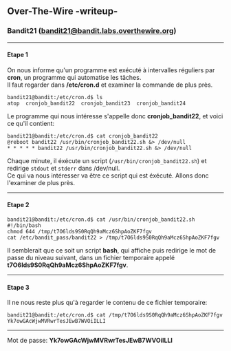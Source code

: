 ## Over-The-Wire -writeup-
### Bandit21 (bandit21@bandit.labs.overthewire.org)

---
#### Etape 1

On nous informe qu'un programme est exécuté à intervalles réguliers par **cron**, un programme qui automatise les tâches.  
Il faut regarder dans **/etc/cron.d** et examiner la commande de plus près.

```console
bandit21@bandit:/etc/cron.d$ ls
atop  cronjob_bandit22  cronjob_bandit23  cronjob_bandit24
```

Le programme qui nous intéresse s'appelle donc **cronjob_bandit22**, et voici ce qu'il contient:

```console
bandit21@bandit:/etc/cron.d$ cat cronjob_bandit22 
@reboot bandit22 /usr/bin/cronjob_bandit22.sh &> /dev/null
* * * * * bandit22 /usr/bin/cronjob_bandit22.sh &> /dev/null
```

Chaque minute, il éxécute un script (`/usr/bin/cronjob_bandit22.sh`) et redirige `stdout` et `stderr` dans /dev/null.  
Ce qui va nous intéresser va être ce script qui est éxécuté. Allons donc l'examiner de plus près.

---
#### Etape 2

```console
bandit21@bandit:/etc/cron.d$ cat /usr/bin/cronjob_bandit22.sh 
#!/bin/bash
chmod 644 /tmp/t7O6lds9S0RqQh9aMcz6ShpAoZKF7fgv
cat /etc/bandit_pass/bandit22 > /tmp/t7O6lds9S0RqQh9aMcz6ShpAoZKF7fgv
```

Il semblerait que ce soit un script **bash**, qui affiche puis redirige le mot de passe du niveau suivant, dans un fichier temporaire appelé **t7O6lds9S0RqQh9aMcz6ShpAoZKF7fgv**.

---
#### Etape 3

Il ne nous reste plus qu'à regarder le contenu de ce fichier temporaire:

```console
bandit21@bandit:/etc/cron.d$ cat /tmp/t7O6lds9S0RqQh9aMcz6ShpAoZKF7fgv
Yk7owGAcWjwMVRwrTesJEwB7WVOiILLI
```

---
Mot de passe: **Yk7owGAcWjwMVRwrTesJEwB7WVOiILLI** 
